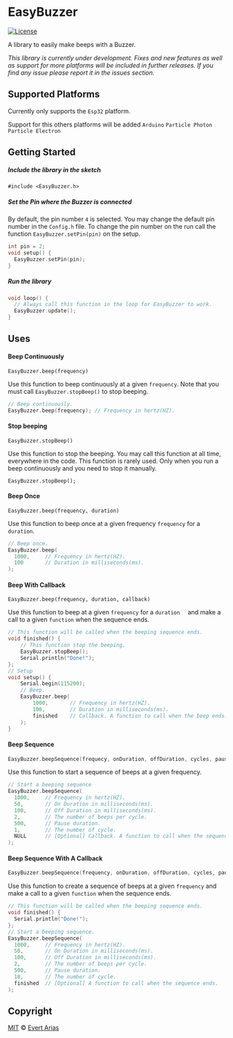 # EasyBuzzer
[![License](http://img.shields.io/:license-mit-blue.svg)](http://doge.mit-license.org)

A library to easily make beeps with a Buzzer.

*This library is currently under development. Fixes and new features as well as support for more platforms will be included in further releases. If you find any issue please report it in the issues section.*



## Supported Platforms

Currently only supports the `Esp32` platform. 

Support for this others platforms will be added `Arduino`  `Particle Photon`  `Particle Electron`

## Getting Started

##### Include the library in the sketch

`#include <EasyBuzzer.h>`

##### Set the Pin where the Buzzer is connected

By default, the pin number `4` is selected. You may change the default pin number in the `Config.h` file. To change the pin number on the run call the function `EasyBuzzer.setPin(pin)` on the setup.

```c++
int pin = 2;
void setup() {
  EasyBuzzer.setPin(pin);
}
```

##### Run the library

``` c++
void loop() {
  // Always call this function in the loop for EasyBuzzer to work.
  EasyBuzzer.update();
}
```



## Uses

#### Beep Continuously

`EasyBuzzer.beep(frequency)`

Use this function to beep continuously at a given `frequency`. Note that you must call `EasyBuzzer.stopBeep()` to stop beeping.

```c++
// Beep continuously.
EasyBuzzer.beep(frequency);	// Frequency in hertz(HZ).
```


#### Stop beeping

`EasyBuzzer.stopBeep()` 

Use this function to stop the beeping. You may call this function at all time, everywhere in the code. This function is rarely used. Only when you run a beep continuously and you need to stop it manually.

```
EasyBuzzer.stopBeep();
```



#### Beep Once

`EasyBuzzer.beep(frequency, duration)`

Use this function to beep once at a given frequency `frequency` for a `duration`.

```c++
// Beep once.
EasyBuzzer.beep(
  1000,		// Frequency in hertz(HZ).
  100	    // Duration in milliseconds(ms).
);
```


#### Beep With Callback  

`EasyBuzzer.beep(frequency, duration, callback)`

Use this function to beep at a given `frequency` for a `duration  ` and make a call to a given `function` when the sequence ends.

```c++
// This function will be called when the beeping sequence ends.
void finished() {
	// This function stop the beeping.
	EasyBuzzer.stopBeep();
	Serial.println("Done!");
};
// Setup
void setup() {
	Serial.begin(115200);
	// Beep.
	EasyBuzzer.beep(
		1000,		// Frequency in hertz(HZ).
		100,		// Duration in milliseconds(ms).
		finished	// Callback. A function to call when the beep ends.
	);
}
```



#### Beep Sequence 

```c++
EasyBuzzer.beepSequence(frequecy, onDuration, offDuration, cycles, pauseDuration, sequences, callback)
```

Use this function to start a sequence of beeps at a given frequency. 

```c++
// Start a beeping sequence
EasyBuzzer.beepSequence(
  1000,		// Frequency in hertz(HZ).
  50,		// On Duration in milliseconds(ms).
  100,		// Off Duration in milliseconds(ms).
  2,		// The number of beeps per cycle.
  500,		// Pause duration.
  1,      	// The number of cycle.
  NULL		// [Optional] Callback. A function to call when the sequence ends.
);
```



#### Beep Sequence With A Callback

```c++
EasyBuzzer.beepSequence(frequency, onDuration, offDuration, cycles, pauseDuration, sequences, callback)
```

Use this function to create a sequence of beeps at a given `frequency` and make a call to a given `function` when the sequence ends.

```c++
// This function will be called when the beeping sequence ends.
void finished() {
  Serial.println("Done!");
};
// Start a beeping sequence.
EasyBuzzer.beepSequence(
  1000,		// Frequency in hertz(HZ).
  50,		// On Duration in milliseconds(ms).
  100,		// Off Duration in milliseconds(ms).
  2,		// The number of beeps per cycle.
  500,		// Pause duration.
  10,		// The number of cycle.
  finished	// [Optional] A function to call when the sequence ends.
);
```



## Copyright

[MIT](../LICENSE.md) © [Evert Arias](https://evert.ariascode.com/about)